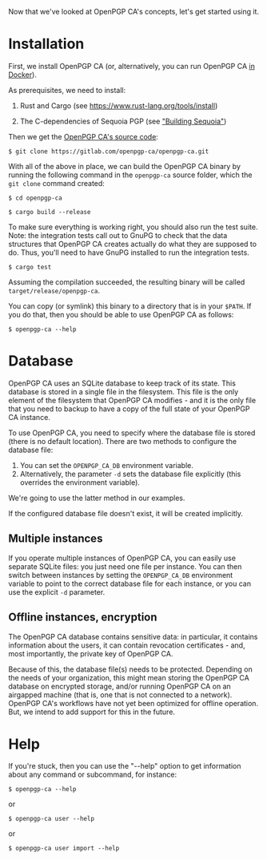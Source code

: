 Now that we've looked at OpenPGP CA's concepts, let's get started
using it.

# Installation

First, we install OpenPGP CA (or, alternatively, you can run OpenPGP CA
[in Docker](docker.md)).


As prerequisites, we need to install:

1. Rust and Cargo (see https://www.rust-lang.org/tools/install)

2. The C-dependencies of Sequoia PGP
   (see ["Building Sequoia"](https://gitlab.com/sequoia-pgp/sequoia))

Then we get the
[OpenPGP CA's source code](https://gitlab.com/openpgp-ca/openpgp-ca):

`$ git clone https://gitlab.com/openpgp-ca/openpgp-ca.git`

With all of the above in place, we can build the OpenPGP CA binary by
running the following command in the `openpgp-ca` source folder, which the `git clone` command created:
 
`$ cd openpgp-ca`

`$ cargo build --release`
 
To make sure everything is working right, you should also run the test suite.
Note: the integration tests call out to GnuPG to check that the data structures that
OpenPGP CA creates actually do what they are supposed to do.  Thus, you'll
need to have GnuPG installed to run the integration tests.

`$ cargo test`

Assuming the compilation succeeded, the resulting binary will be called
`target/release/openpgp-ca`.  

You can copy (or symlink) this binary to a directory that is in your
`$PATH`. If you do that, then you should be able to use OpenPGP CA as follows:

`$ openpgp-ca --help`


# Database

OpenPGP CA uses an SQLite database to keep track of its state.
This database is stored in a single file in the filesystem. This file
is the only element of the filesystem that OpenPGP CA  modifies - and it is
the only file that you need to backup to have a copy of the full state of your
OpenPGP CA instance.

To use OpenPGP CA, you need to specify where the database file is stored
(there is no default location). There are two methods to configure the
database file:

1. You can set the `OPENPGP_CA_DB` environment variable.
2. Alternatively, the parameter `-d` sets the database file explicitly (this
   overrides the environment variable).
   
We're going to use the latter method in our examples.

If the configured database file doesn't exist, it will be created
implicitly.

## Multiple instances

If you operate multiple instances of OpenPGP CA, you can easily use
separate SQLite files: you just need one file per instance. You can then switch between
instances by setting the `OPENPGP_CA_DB` environment variable to
point to the correct database file for each instance, or you can use the
explicit `-d` parameter.

## Offline instances, encryption

The OpenPGP CA database contains sensitive data: in particular, it
contains information about the users, it can contain revocation
certificates - and, most importantly, the private key of OpenPGP CA.

Because of this, the database file(s) needs to be protected. Depending on the
needs of your organization, this might mean storing the OpenPGP CA database
on encrypted storage, and/or running OpenPGP CA on an airgapped machine (that is,
one that is not connected to a network).  
OpenPGP CA's workflows have not yet been optimized for offline operation.
But, we intend to add support for this in the future.


# Help

If you're stuck, then you can use the "--help" option to get information about any command or subcommand, for instance:

`$ openpgp-ca --help`

or 

`$ openpgp-ca user --help`

or

`$ openpgp-ca user import --help`
